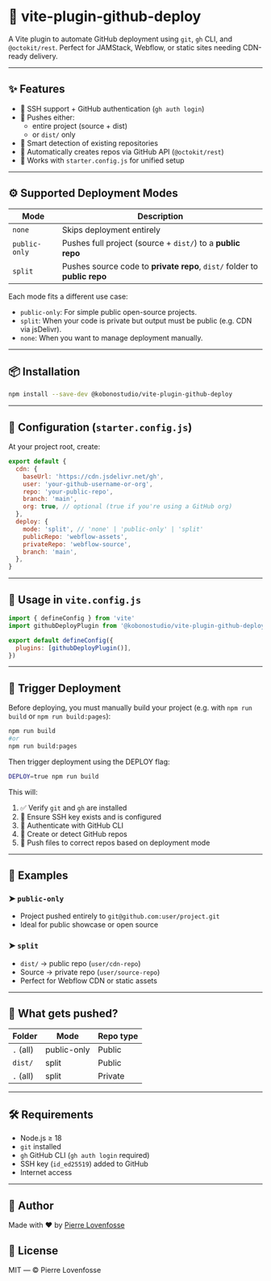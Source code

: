 # 🚀 vite-plugin-github-deploy

A Vite plugin to automate GitHub deployment using `git`, `gh` CLI, and `@octokit/rest`.
Perfect for JAMStack, Webflow, or static sites needing CDN-ready delivery.

---

## ✨ Features

- 🔐 SSH support + GitHub authentication (`gh auth login`)
- 📁 Pushes either:
  - entire project (source + dist)
  - or `dist/` only
- 🧠 Smart detection of existing repositories
- 🔄 Automatically creates repos via GitHub API (`@octokit/rest`)
- 🧰 Works with `starter.config.js` for unified setup

---

## ⚙️ Supported Deployment Modes

| Mode          | Description                                                               |
| ------------- | ------------------------------------------------------------------------- |
| `none`        | Skips deployment entirely                                                 |
| `public-only` | Pushes full project (source + `dist/`) to a **public repo**               |
| `split`       | Pushes source code to **private repo**, `dist/` folder to **public repo** |

Each mode fits a different use case:

- `public-only`: For simple public open-source projects.
- `split`: When your code is private but output must be public (e.g. CDN via jsDelivr).
- `none`: When you want to manage deployment manually.

---

## 📦 Installation

```bash
npm install --save-dev @kobonostudio/vite-plugin-github-deploy
```

---

## 🔧 Configuration (`starter.config.js`)

At your project root, create:

```js
export default {
  cdn: {
    baseUrl: 'https://cdn.jsdelivr.net/gh',
    user: 'your-github-username-or-org',
    repo: 'your-public-repo',
    branch: 'main',
    org: true, // optional (true if you're using a GitHub org)
  },
  deploy: {
    mode: 'split', // 'none' | 'public-only' | 'split'
    publicRepo: 'webflow-assets',
    privateRepo: 'webflow-source',
    branch: 'main',
  },
}
```

---

## 🔌 Usage in `vite.config.js`

```js
import { defineConfig } from 'vite'
import githubDeployPlugin from '@kobonostudio/vite-plugin-github-deploy'

export default defineConfig({
  plugins: [githubDeployPlugin()],
})
```

---

## 🚀 Trigger Deployment

Before deploying, you must manually build your project (e.g. with `npm run build` or `npm run build:pages`):

```bash
npm run build
#or
npm run build:pages
```

Then trigger deployment using the DEPLOY flag:

```bash
DEPLOY=true npm run build
```

This will:

1. ✅ Verify `git` and `gh` are installed
2. 🔐 Ensure SSH key exists and is configured
3. 🤝 Authenticate with GitHub CLI
4. 📁 Create or detect GitHub repos
5. 🚀 Push files to correct repos based on deployment mode

---

## 🧪 Examples

### ➤ `public-only`

- Project pushed entirely to `git@github.com:user/project.git`
- Ideal for public showcase or open source

### ➤ `split`

- `dist/` → public repo (`user/cdn-repo`)
- Source → private repo (`user/source-repo`)
- Perfect for Webflow CDN or static assets

---

## 📁 What gets pushed?

| Folder    | Mode        | Repo type |
| --------- | ----------- | --------- |
| `.` (all) | public-only | Public    |
| `dist/`   | split       | Public    |
| `.` (all) | split       | Private   |

---

## 🛠 Requirements

- Node.js ≥ 18
- `git` installed
- `gh` GitHub CLI (`gh auth login` required)
- SSH key (`id_ed25519`) added to GitHub
- Internet access

---

## 🧠 Author

Made with ❤️ by [Pierre Lovenfosse](https://github.com/meetpilou)

## 📄 License

MIT — © Pierre Lovenfosse
